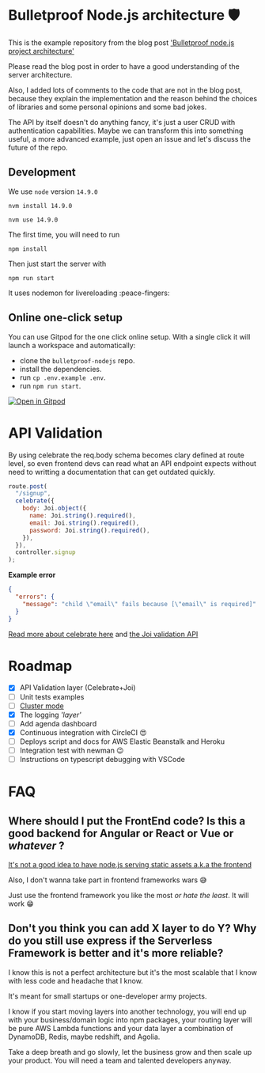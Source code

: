 # Bulletproof Node.js architecture 🛡️

This is the example repository from the blog post ['Bulletproof node.js project architecture'](https://softwareontheroad.com/ideal-nodejs-project-structure?utm_source=github&utm_medium=readme)

Please read the blog post in order to have a good understanding of the server architecture.

Also, I added lots of comments to the code that are not in the blog post, because they explain the implementation and the reason behind the choices of libraries and some personal opinions and some bad jokes.

The API by itself doesn't do anything fancy, it's just a user CRUD with authentication capabilities.
Maybe we can transform this into something useful, a more advanced example, just open an issue and let's discuss the future of the repo.

## Development

We use `node` version `14.9.0`

```
nvm install 14.9.0
```

```
nvm use 14.9.0
```

The first time, you will need to run

```
npm install
```

Then just start the server with

```
npm run start
```

It uses nodemon for livereloading :peace-fingers:

## Online one-click setup

You can use Gitpod for the one click online setup. With a single click it will launch a workspace and automatically:

- clone the `bulletproof-nodejs` repo.
- install the dependencies.
- run `cp .env.example .env`.
- run `npm run start`.

[![Open in Gitpod](https://gitpod.io/button/open-in-gitpod.svg)](https://gitpod.io/from-referrer/)

# API Validation

By using celebrate the req.body schema becomes clary defined at route level, so even frontend devs can read what an API endpoint expects without need to writting a documentation that can get outdated quickly.

```js
route.post(
  "/signup",
  celebrate({
    body: Joi.object({
      name: Joi.string().required(),
      email: Joi.string().required(),
      password: Joi.string().required(),
    }),
  }),
  controller.signup
);
```

**Example error**

```json
{
  "errors": {
    "message": "child \"email\" fails because [\"email\" is required]"
  }
}
```

[Read more about celebrate here](https://github.com/arb/celebrate) and [the Joi validation API](https://github.com/hapijs/joi/blob/v15.0.1/API.md)

# Roadmap

- [x] API Validation layer (Celebrate+Joi)
- [ ] Unit tests examples
- [ ] [Cluster mode](https://softwareontheroad.com/nodejs-scalability-issues?utm_source=github&utm_medium=readme)
- [x] The logging _'layer'_
- [ ] Add agenda dashboard
- [x] Continuous integration with CircleCI 😍
- [ ] Deploys script and docs for AWS Elastic Beanstalk and Heroku
- [ ] Integration test with newman 😉
- [ ] Instructions on typescript debugging with VSCode

# FAQ

## Where should I put the FrontEnd code? Is this a good backend for Angular or React or Vue or _whatever_ ?

[It's not a good idea to have node.js serving static assets a.k.a the frontend](https://softwareontheroad.com/nodejs-scalability-issues?utm_source=github&utm_medium=readme)

Also, I don't wanna take part in frontend frameworks wars 😅

Just use the frontend framework you like the most _or hate the least_. It will work 😁

## Don't you think you can add X layer to do Y? Why do you still use express if the Serverless Framework is better and it's more reliable?

I know this is not a perfect architecture but it's the most scalable that I know with less code and headache that I know.

It's meant for small startups or one-developer army projects.

I know if you start moving layers into another technology, you will end up with your business/domain logic into npm packages, your routing layer will be pure AWS Lambda functions and your data layer a combination of DynamoDB, Redis, maybe redshift, and Agolia.

Take a deep breath and go slowly, let the business grow and then scale up your product. You will need a team and talented developers anyway.
